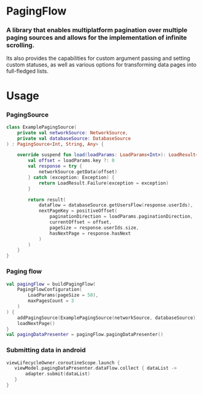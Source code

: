 # PagingFlow

### A library that enables multiplatform pagination over multiple paging sources and allows for the implementation of infinite scrolling.
Its also provides the capabilities for custom argument passing and setting custom statuses, as well as various options for transforming data pages into full-fledged lists.

# Usage

### PagingSource
```kotlin
class ExamplePagingSource(
    private val networkSource: NetworkSource,
    private val databaseSource: DatabaseSource
) : PagingSource<Int, String, Any> {

    override suspend fun load(loadParams: LoadParams<Int>): LoadResult<Int, String, Any> {
        val offset = loadParams.key ?: 0
        val response = try {
            networkSource.getData(offset)
        } catch (exception: Exception) {
            return LoadResult.Failure(exception = exception)
        }

        return result(
            dataFlow = databaseSource.getUsersFlow(response.userIds),
            nextPageKey = positiveOffset(
                paginationDirection = loadParams.paginationDirection,
                currentOffset = offset,
                pageSize = response.userIds.size,
                hasNextPage = response.hasNext
            )
        )
    }
}
```

### Paging flow
```kotlin
val pagingFlow = buildPagingFlow(
    PagingFlowConfiguration(
        LoadParams(pageSize = 50),
        maxPagesCount = 3
    )
) {
    addPagingSource(ExamplePagingSource(networkSource, databaseSource))
    loadNextPage()
}
val pagingDataPresenter = pagingFlow.pagingDataPresenter()
```

### Submitting data in android
```kotlin
viewLifecycleOwner.coroutineScope.launch {
   viewModel.pagingDataPresenter.dataFlow.collect { dataList ->
       adapter.submit(dataList)
   }
}
```
